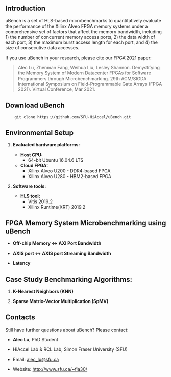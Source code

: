 ## Introduction

uBench is a set of HLS-based microbenchmarks to quantitatively evaluate the performance of the Xilinx Alveo FPGA memory systems under a comprehensive set of factors that affect the memory bandwidth, including 1) the number of concurrent memory access ports, 2) the data width of each port, 3) the maximum burst access length for each port, and 4) the size of consecutive data accesses. 

If you use uBench in your research, please cite our FPGA'2021 paper:
> Alec Lu, Zhenman Fang, Weihua Liu, Lesley Shannon. Demystifying the Memory System of Modern Datacenter FPGAs for Software Programmers through Microbenchmarking. 29th ACM/SIGDA International Symposium on Field-Programmable Gate Arrays (FPGA 2021). Virtual Conference, Mar 2021.

## Download uBench

        git clone https://github.com/SFU-HiAccel/uBench.git

## Environmental Setup

1. **Evaluated hardware platforms:**
    * **Host CPU:**
      * 64-bit Ubuntu 16.04.6 LTS
    * **Cloud FPGA:**
      * Xilinx Alveo U200 - DDR4-based FPGA
      * Xilinx Alveo U280 - HBM2-based FPGA

2. **Software tools:**
    * **HLS tool:**
      * Vitis 2019.2
      * Xilinx Runtime(XRT) 2019.2

## FPGA Memory System Microbenchmarking using uBench

* **Off-chip Memory <-> AXI Port Bandwidth**

* **AXIS port <-> AXIS port Streaming Bandwidth**

* **Latency**

## Case Study Benchmarking Algorithms: 

1. **K-Nearest Neighbors (KNN)**


2. **Sparse Matrix-Vector Multiplication (SpMV)**


## Contacts

Still have further questions about uBench? Please contact:

* **Alec Lu**, PhD Student

* HiAccel Lab & RCL Lab, Simon Fraser University (SFU)

* Email: alec_lu@sfu.ca 

* Website: http://www.sfu.ca/~fla30/
